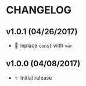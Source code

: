 CHANGELOG
=========

v1.0.1 (04/26/2017)
-------------------

* :bug: replace `const` with `var`

v1.0.0 (04/08/2017)
-------------------

* :sparkles: Initial release
